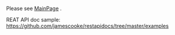 Please see [MainPage](main.md) .

REAT API doc sample: 
https://github.com/jamescooke/restapidocs/tree/master/examples
